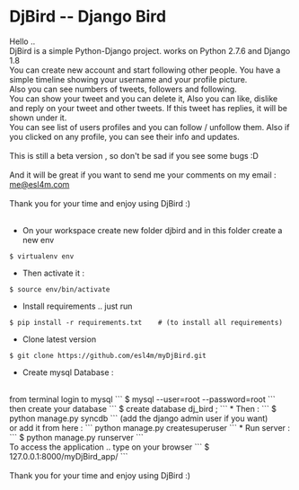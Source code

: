 # DjBird -- Django Bird
Hello ..
<br/>
 DjBird is a simple Python-Django project. works on Python 2.7.6 and Django 1.8
<br/>
 You can create new account and start following other people. You have a simple timeline showing your username and your profile picture.<br/>
Also you can see numbers of tweets, followers and following.<br/>
You can show your tweet and you can delete it, Also you can like, dislike and reply on your tweet and other tweets.
If this tweet has replies, it will be shown under it.<br/>
You can see list of users profiles and you can follow / unfollow them. Also if you clicked on any profile, you can see their info and updates.
<br/><br/>
This is still a beta version , so don't be sad if you see some bugs :D
<br/><br/>
And it will be great if you want to send me your comments on my email : me@esl4m.com
<br/><br/>
Thank you for your time and enjoy using DjBird :) 
<br/><br/>
* On your workspace create new folder djbird and in this folder create a new env<br/>
```
$ virtualenv env
```
* Then activate it :
```
$ source env/bin/activate
```
* Install requirements .. just run
```
$ pip install -r requirements.txt    # (to install all requirements)
```

* Clone latest version
```
$ git clone https://github.com/esl4m/myDjBird.git
```

* Create mysql Database :
<br/>
from terminal login to mysql 
```
$ mysql --user=root --password=root
```
then create your database 
```
$ create database dj_bird ;
```
* Then :
```
$ python manage.py syncdb
```
(add the django admin user if you want)
<br/>
or add it from here :
```
python manage.py createsuperuser
```
* Run server :
```
$ python manage.py runserver 
```
<br/>
To access the application .. type on your browser 
```
$ 127.0.0.1:8000/myDjBird_app/
```
<br/><br/>
Thank you for your time and enjoy using DjBird :) 
